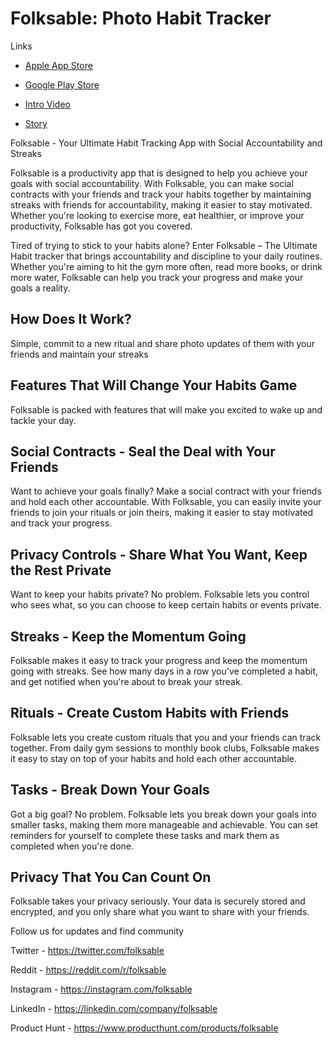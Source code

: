 # Folksable: Photo Habit Tracker

Links

- [Apple App Store](https://apps.apple.com/in/app/folksable-photo-habit-tracker/id6473078578)
- [Google Play Store](https://play.google.com/store/apps/details?id=com.folksable.app)

- [Intro Video](https://www.youtube.com/shorts/eA8jKkH_aG8)
- [Story](./Story.md)


Folksable - Your Ultimate Habit Tracking App with Social Accountability and Streaks

Folksable is a productivity app that is designed to help you achieve your goals with social accountability. With Folksable, you can make social contracts with your friends and track your habits together by maintaining streaks with friends for accountability, making it easier to stay motivated. Whether you're looking to exercise more, eat healthier, or improve your productivity, Folksable has got you covered.


Tired of trying to stick to your habits alone? Enter Folksable – The Ultimate Habit tracker that brings accountability and discipline to your daily routines. Whether you're aiming to hit the gym more often, read more books, or drink more water, Folksable can help you track your progress and make your goals a reality.


## How Does It Work?

Simple, commit to a new ritual and share photo updates of them with your friends and maintain your streaks


## Features That Will Change Your Habits Game

Folksable is packed with features that will make you excited to wake up and tackle your day.


## Social Contracts - Seal the Deal with Your Friends

Want to achieve your goals finally? Make a social contract with your friends and hold each other accountable. With Folksable, you can easily invite your friends to join your rituals or join theirs, making it easier to stay motivated and track your progress.


## Privacy Controls - Share What You Want, Keep the Rest Private

Want to keep your habits private? No problem. Folksable lets you control who sees what, so you can choose to keep certain habits or events private.


## Streaks - Keep the Momentum Going

Folksable makes it easy to track your progress and keep the momentum going with streaks. See how many days in a row you've completed a habit, and get notified when you're about to break your streak.


## Rituals - Create Custom Habits with Friends

Folksable lets you create custom rituals that you and your friends can track together. From daily gym sessions to monthly book clubs, Folksable makes it easy to stay on top of your habits and hold each other accountable.


## Tasks - Break Down Your Goals

Got a big goal? No problem. Folksable lets you break down your goals into smaller tasks, making them more manageable and achievable. You can set reminders for yourself to complete these tasks and mark them as completed when you're done.


## Privacy That You Can Count On

Folksable takes your privacy seriously. Your data is securely stored and encrypted, and you only share what you want to share with your friends.


Follow us for updates and find community

Twitter - https://twitter.com/folksable

Reddit - https://reddit.com/r/folksable

Instagram - https://instagram.com/folksable

LinkedIn - https://linkedin.com/company/folksable

Product Hunt - https://www.producthunt.com/products/folksable
